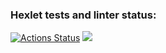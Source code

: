 ### Hexlet tests and linter status:

[![Actions Status](https://github.com/semyonsurkov/frontend-project-lvl1/workflows/hexlet-check/badge.svg)](https://github.com/semyonsurkov/frontend-project-lvl1/actions)
<a href="https://codeclimate.com/github/semyonsurkov/frontend-project-lvl1/maintainability"><img src="https://api.codeclimate.com/v1/badges/0df0d13d6c245d877208/maintainability" /></a>
